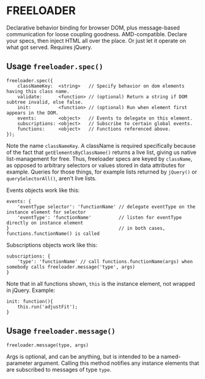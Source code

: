 # FREELOADER

Declarative behavior binding for browser DOM, plus message-based communication for loose coupling goodness. AMD-compatible. Declare your specs, then inject HTML all over the place. Or just let it operate on what got served. Requires jQuery.

## Usage `freeloader.spec()`

    freeloader.spec({
        classNameKey:  <string>   // Specify behavior on dom elements having this class name.
        validate:      <function> // (optional) Return a string if DOM subtree invalid, else false.
        init:          <function> // (optional) Run when element first appears in the DOM.
        events:        <object>   // Events to delegate on this element.
        subscriptions: <object>   // Subscribe to certain global events.
        functions:     <object>   // Functions referenced above.
    });

Note the name `classNameKey`. A className is required specifically because of the fact that `getElementsByClassName()` returns a live list, giving us native list-management for free. Thus, freeloader specs are keyed by `className`, as opposed to arbitrary selectors or values stored in data attributes for example. Queries for those things, for example lists returned by `jQuery()` or `querySelectorAll()`, aren't live lists. 

Events objects work like this:

    events: {
        'eventType selector': 'functionName' // delegate eventType on the instance element for selector
        'eventType': 'functionName'          // listen for eventType directly on instance element
    }                                        // in both cases, functions.functionName() is called

Subscriptions objects work like this:

    subscriptions: {
        'type': 'functionName' // call functions.functionName(args) when somebody calls freeloader.message('type', args)
    }

Note that in all functions shown, `this` is the instance element, not wrapped in jQuery. Example: 

    init: function(){
        this.run('adjustFit');
    }

## Usage `freeloader.message()`

    freeloader.message(type, args)

Args is optional, and can be anything, but is intended to be a named-parameter argument. Calling this method notifies any instance elements that are subscribed to messages of type `type`.